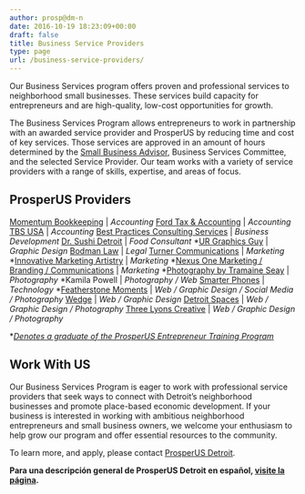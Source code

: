 ```yaml
---
author: prosp@dm-n
date: 2016-10-19 18:23:09+00:00
draft: false
title: Business Service Providers
type: page
url: /business-service-providers/
---
```


Our Business Services program offers proven and professional services to neighborhood small businesses. These services build capacity for entrepreneurs and are high-quality, low-cost opportunities for growth.

The Business Services Program allows entrepreneurs to work in partnership with an awarded service provider and ProsperUS by reducing time and cost of key services. Those services are approved in an amount of hours determined by the [Small Business Advisor](http://localhost:1313/prosperus-staff/), Business Services Committee, and the selected Service Provider. Our team works with a variety of service providers with a range of skills, expertise, and areas of focus.


## ProsperUS Providers


[Momentum Bookkeeping](https://www.facebook.com/MomentumBookkeeping/) | _Accounting_
[Ford Tax & Accounting](http://www.fordtaxandaccounting.com/) | _Accounting_
[TBS USA](https://benitaltyler.wordpress.com/) | _Accounting_
[Best Practices Consulting Services](http://www.bestpracticesconsultingservices.com/) | _Business Development_
[Dr. Sushi Detroit](http://www.doctorsushidetroit.com/) | _Food Consultant_
*[UR Graphics Guy](https://www.facebook.com/UR-Graphics-Guy-159788790732069/about/?ref=page_internal) | _Graphic Design_
[Bodman Law](http://www.bodmanlaw.com/) | _Legal_
[Turner Communications](http://tcemsolutions.com/) | _Marketing_
*[Innovative Marketing Artistry](http://www.innovativemarketingartistry.com/) | _Marketing_
*[Nexus One Marketing / Branding / Communications](https://nexusoneportfolio.wordpress.com/) | _Marketing_
*[Photography by Tramaine Seay](http://www.tramaineseayphotography.com/) | _Photography_
*Kamila Powell | _Photography / Web_
[Smarter Phones](http://smarterphones.net/) | _Technology_
*[Featherstone Moments](http://www.fsmoments.com/) | _Web / Graphic Design / Social Media / Photography_
[Wedge](http://wedgedetroit.com/) | _Web / Graphic Design_
[Detroit Spaces](http://detroitspaces.com/) | _Web / Graphic Design / Photography_
[Three Lyons Creative](http://www.threelyonscreative.com/) | _Web / Graphic Design / Photography_

*[_Denotes a graduate of the ProsperUS Entrepreneur Training Program_](http://localhost:1313/entrepreneur-training/)


## Work With US


Our Business Services Program is eager to work with professional service providers that seek ways to connect with Detroit’s neighborhood businesses and promote place-based economic development. If your business is interested in working with ambitious neighborhood entrepreneurs and small business owners, we welcome your enthusiasm to help grow our program and offer essential resources to the community.

To learn more, and apply, please contact [ProsperUS Detroit](http://localhost:1313/contact-us/).

**Para una descripción general de ProsperUS Detroit en español, [visite la página](http://localhost:1313/informacion-en-espanol/).**
